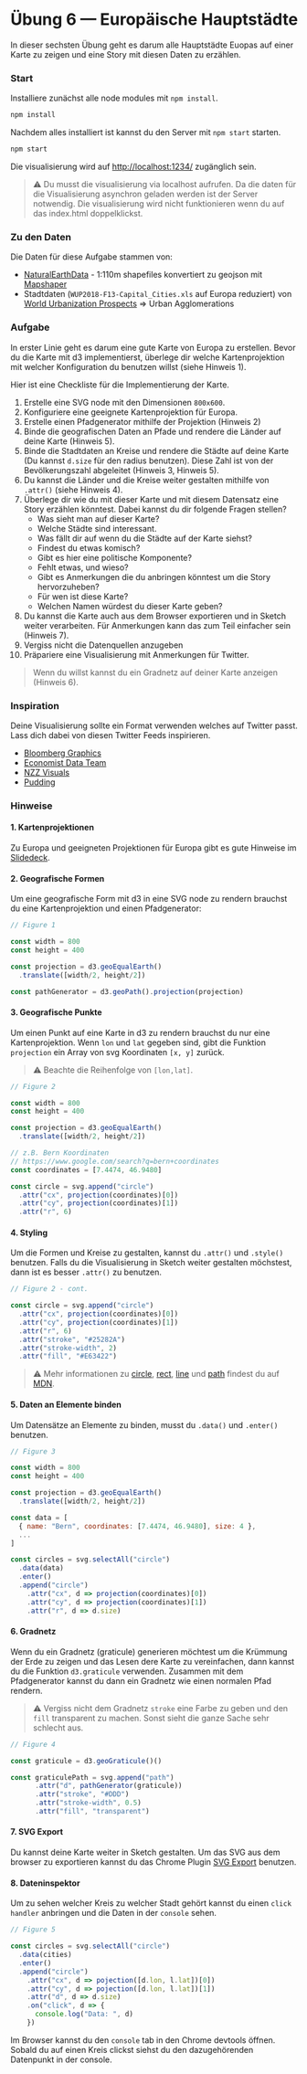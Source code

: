 
# Übung 6 — Europäische Hauptstädte

In dieser sechsten Übung geht es darum alle Hauptstädte Euopas auf einer Karte zu zeigen und eine Story mit diesen Daten zu erzählen.

### Start

Installiere zunächst alle node modules mit `npm install`.

```bash
npm install
```

Nachdem alles installiert ist kannst du den Server mit `npm start` starten.

```bash
npm start
```

Die visualisierung wird auf [http://localhost:1234/](http://localhost:1234/) zugänglich sein.

> ⚠️ Du musst die visualisierung via localhost aufrufen. Da die daten für die Visualisierung asynchron geladen werden ist der Server notwendig. Die visualisierung wird nicht funktionieren wenn du auf das index.html doppelklickst.

### Zu den Daten

Die Daten für diese Aufgabe stammen von:

* [NaturalEarthData](https://www.naturalearthdata.com/downloads/) - 1:110m shapefiles konvertiert zu geojson mit [Mapshaper](https://mapshaper.org/)
* Stadtdaten (`WUP2018-F13-Capital_Cities.xls` auf Europa reduziert) von [World Urbanization Prospects](https://population.un.org/wup/Download/) => Urban Agglomerations

### Aufgabe

In erster Linie geht es darum eine gute Karte von Europa zu erstellen. Bevor du die Karte mit d3 implementierst, überlege dir welche Kartenprojektion mit welcher Konfiguration du benutzen willst (siehe Hinweis 1).

Hier ist eine Checkliste für die Implementierung der Karte.

1. Erstelle eine SVG node mit den Dimensionen `800x600`.
2. Konfiguriere eine geeignete Kartenprojektion für Europa.
3. Erstelle einen Pfadgenerator mithilfe der Projektion (Hinweis 2)
4. Binde die geografischen Daten an Pfade und rendere die Länder auf deine Karte (Hinweis 5).
5. Binde die Stadtdaten an Kreise und rendere die Städte auf deine Karte (Du kannst `d.size` für den radius benutzen). Diese Zahl ist von der Bevölkerungszahl abgeleitet (Hinweis 3, Hinweis 5).
6.  Du kannst die Länder und die Kreise weiter gestalten mithilfe von `.attr()` (siehe Hinweis 4).
7. Überlege dir wie du mit dieser Karte und mit diesem Datensatz eine Story erzählen könntest. Dabei kannst du dir folgende Fragen stellen?
    * Was sieht man auf dieser Karte?
    * Welche Städte sind interessant.
    * Was fällt dir auf wenn du die Städte auf der Karte siehst?
    * Findest du etwas komisch?
    * Gibt es hier eine politische Komponente?
    * Fehlt etwas, und wieso?
    * Gibt es Anmerkungen die du anbringen könntest um die Story hervorzuheben?
    * Für wen ist diese Karte?
    * Welchen Namen würdest du dieser Karte geben?
8. Du kannst die Karte auch aus dem Browser exportieren und in Sketch weiter verarbeiten. Für Anmerkungen kann das zum Teil einfacher sein (Hinweis 7).
9. Vergiss nicht die Datenquellen anzugeben
10. Präpariere eine Visualisierung mit Anmerkungen für Twitter.

> Wenn du willst kannst du ein Gradnetz auf deiner Karte anzeigen (Hinweis 6).

### Inspiration

Deine Visualisierung sollte ein Format verwenden welches auf Twitter passt. Lass dich dabei von diesen Twitter Feeds inspirieren.

* [Bloomberg Graphics](https://twitter.com/BBGVisualData)
* [Economist Data Team](https://twitter.com/ECONdailycharts)
* [NZZ Visuals](https://twitter.com/nzzvisuals)
* [Pudding](https://twitter.com/puddingviz)

### Hinweise

#### 1. Kartenprojektionen

Zu Europa und geeigneten Projektionen für Europa gibt es gute Hinweise im [Slidedeck](https://geografie-visualisierung.netlify.com/).

#### 2. Geografische Formen

Um eine geografische Form mit d3 in eine SVG node zu rendern brauchst du eine Kartenprojektion und einen Pfadgenerator:

```js
// Figure 1

const width = 800
const height = 400

const projection = d3.geoEqualEarth()
  .translate([width/2, height/2])

const pathGenerator = d3.geoPath().projection(projection)

```

#### 3. Geografische Punkte

Um einen Punkt auf eine Karte in d3 zu rendern brauchst du nur eine Kartenprojektion. Wenn `lon` und `lat` gegeben sind, gibt die Funktion `projection` ein Array von svg Koordinaten `[x, y]` zurück.

> ⚠️ Beachte die Reihenfolge von `[lon,lat]`. 

```js
// Figure 2

const width = 800
const height = 400

const projection = d3.geoEqualEarth()
  .translate([width/2, height/2])

// z.B. Bern Koordinaten
// https://www.google.com/search?q=bern+coordinates
const coordinates = [7.4474, 46.9480]

const circle = svg.append("circle")
  .attr("cx", projection(coordinates)[0])
  .attr("cy", projection(coordinates)[1])
  .attr("r", 6)

```

#### 4. Styling

Um die Formen und Kreise zu gestalten, kannst du `.attr()` und `.style()` benutzen. Falls du die Visualisierung in Sketch weiter gestalten möchstest, dann ist es besser `.attr()` zu benutzen.

```js
// Figure 2 - cont.

const circle = svg.append("circle")
  .attr("cx", projection(coordinates)[0])
  .attr("cy", projection(coordinates)[1])
  .attr("r", 6)
  .attr("stroke", "#25282A")
  .attr("stroke-width", 2)
  .attr("fill", "#E63422")

```

> ⚠️ Mehr informationen zu [circle](https://developer.mozilla.org/en-US/docs/Web/SVG/Element/circle), [rect](https://developer.mozilla.org/en-US/docs/Web/SVG/Element/rect), [line](https://developer.mozilla.org/en-US/docs/Web/SVG/Element/line) und [path](https://developer.mozilla.org/en-US/docs/Web/SVG/Element/path) findest du auf [MDN](https://developer.mozilla.org/en-US/).

#### 5. Daten an Elemente binden

Um Datensätze an Elemente zu binden, musst du `.data()` und `.enter()` benutzen.

```js
// Figure 3

const width = 800
const height = 400

const projection = d3.geoEqualEarth()
  .translate([width/2, height/2])

const data = [
  { name: "Bern", coordinates: [7.4474, 46.9480], size: 4 },
  ...
]

const circles = svg.selectAll("circle")
  .data(data)
  .enter()
  .append("circle")
    .attr("cx", d => projection(coordinates)[0])
    .attr("cy", d => projection(coordinates)[1])
    .attr("r", d => d.size)

```

#### 6. Gradnetz

Wenn du ein Gradnetz (graticule) generieren möchtest um die Krümmung der Erde zu zeigen und das Lesen dere Karte zu vereinfachen, dann kannst du die Funktion `d3.graticule` verwenden. Zusammen mit dem Pfadgenerator kannst du dann ein Gradnetz wie einen normalen Pfad rendern.

> ⚠️ Vergiss nicht dem Gradnetz `stroke` eine Farbe zu geben und den `fill` transparent zu machen. Sonst sieht die ganze Sache sehr schlecht aus.

```js
// Figure 4

const graticule = d3.geoGraticule()()

const graticulePath = svg.append("path")
      .attr("d", pathGenerator(graticule))
      .attr("stroke", "#DDD")
      .attr("stroke-width", 0.5)
      .attr("fill", "transparent")

```

#### 7. SVG Export

Du kannst deine Karte weiter in Sketch gestalten. Um das SVG aus dem browser zu exportieren kannst du das Chrome Plugin [SVG Export](https://chrome.google.com/webstore/detail/svg-export/naeaaedieihlkmdajjefioajbbdbdjgp?hl=en-GB) benutzen.

#### 8. Dateninspektor

Um zu sehen welcher Kreis zu welcher Stadt gehört kannst du einen `click handler` anbringen und die Daten in der `console` sehen.

```js
// Figure 5

const circles = svg.selectAll("circle")
  .data(cities)
  .enter()
  .append("circle")
    .attr("cx", d => pojection([d.lon, l.lat])[0])
    .attr("cy", d => pojection([d.lon, l.lat])[1])
    .attr("d", d => d.size)
    .on("click", d => {
      console.log("Data: ", d)
    })

```

Im Browser kannst du den `console` tab in den Chrome devtools öffnen. Sobald du auf einen Kreis clickst siehst du den dazugehörenden Datenpunkt in der console.
